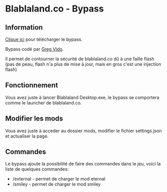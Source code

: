 # Blablaland.co - Bypass

## Information

<a href="https://www.mediafire.com/file/rr8vxu8of7wfsfg/public.zip/file">Clique ici</a> pour télécharger le bypass.

Bypass codé par <a href="https://www.youtube.com/gregvido">Greg Vido</a>.

Il permet de contourner la sécurité de blablaland.co dû à une faille flash (pas de peau, flash n'a plus de mise à jour, mais en gros c'est une injection flash)

## Fonctionnement

Vous avez juste à lancer Blablaland Desktop.exe, le bypass se comportera comme le launcher de blablaland.co.

## Modifier les mods

Vous avez juste à acceder au dossier mods, modifier le fichier settings.json et actualiser la page.

## Commandes

Le bypass ajoute la possibilité de faire des commandes dans le jeu, voici la liste de quelques commandes:

- /external - permet de charger le mod eternal
- /smiley - permet de charger le mod smiley